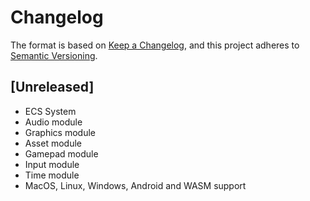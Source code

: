 # Changelog

The format is based on [Keep a Changelog](https://keepachangelog.com/en/1.0.0/),
and this project adheres to [Semantic Versioning](https://semver.org/spec/v2.0.0.html).

## [Unreleased]

- ECS System
- Audio module
- Graphics module
- Asset module
- Gamepad module
- Input module
- Time module
- MacOS, Linux, Windows, Android and WASM support
